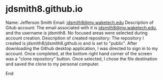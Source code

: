 # jdsmith8.github.io

Name: Jefferson Smith
Email: jdsmith8@my.waketech.edu
Description of Gitub account: The email associated with it is jdsmith8@my.waketech.edu, and the username is jdsmith8. No focused areas were selected during account creation.
Description of created repository: The repository I created is jdsmith8/jdsmith8.github.io and is set to "public".
After downloading the Github desktop application, I was directed to sign in to my account. Once completed, at the bottom right hand corner of the screen was a "clone repository" button. Once selected, I chose the file destination and saved the clone to my personal computer.

End
